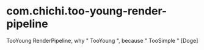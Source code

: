 # com.chichi.too-young-render-pipeline
TooYoung RenderPipeline, why " TooYoung ", because " TooSimple " [Doge]
